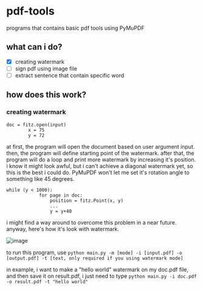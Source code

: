 # pdf-tools
programs that contains basic pdf tools using PyMuPDF
## what can i do?
- [x] creating watermark
- [ ] sign pdf using image file
- [ ] extract sentence that contain specific word
## how does this work?
### creating watermark
```
doc = fitz.open(input) 
        x = 75
        y = 72
```
at first, the program will open the document based on user argument input. then, the program will define starting point of the watermark. after that, the program will do a loop and print more watermark by increasing it's position. i know it might look awful, but i can't achieve a diagonal watermark yet, so this is the best i could do. PyMuPDF won't let me set it's rotation angle to something like 45 degrees.
```
while (y < 1000):
            for page in doc:
                position = fitz.Point(x, y)
                ...
                y = y+40
```
i might find a way around to overcome this problem in a near future. anyway, here's how it's look with watermark.

![image](https://github.com/yogarn/pdf-tools/assets/144443155/3c3ccefa-107c-4457-bc43-57ad8214d9c6)

to run this program, use ```python main.py -m [mode] -i [input.pdf] -o [output.pdf] -t [text, only required if you using watermark mode]```

in example, i want to make a "hello world" watermark on my doc.pdf file, and then save it on result.pdf, i just need to type ```python main.py -i doc.pdf -o result.pdf -t "hello world"```
